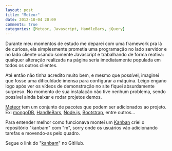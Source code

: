 ```yaml
---
layout: post
title: "Meteor"
date: 2012-10-04 20:09
comments: true
categories: [Meteor, Javascript, HandleBars, jQuery]
---
```


Durante meu momentos de estudo me deparei com uma framework pra lá de curiosa, ela simplesmente prometia uma programação no lado servidor e no lado cliente usando somente Javascript e trabalhando de forma reativa: qualquer alteração realizada na página seria imediatamente populada em todos os outros clientes.

Até então não tinha acredito muito bem, e mesmo que possível, imaginei que fosse uma dificuldade imensa para configurar a máquina. Leigo engano logo após ver os vídeos de demonstração no site fiquei absurdamente surpreso. No momento de sua instalação não tive nenhum problema, sendo possível ainda baixar e rodar projetos demos.

  
<a href="http://meteor.com">Meteor</a> tem um conjunto de pacotes que podem ser adicionados ao projeto. <br />
 Ex: <a href="http://www.mongodb.org/">mongoDB</a>, <a href="http://handlebarsjs.com/">HandleBars</a>, <a href="http://nodejs.org/">Node.js</a>, <a href="http://twitter.github.com/bootstrap/">Bootstrap</a>, entre outros...

Para entender melhor como funcionava montei um <a href="http://pt.wikipedia.org/wiki/Kanban">Kanban</a> <span class="bobagem">criei o repositório "kanbam" com  "m", sorry</span> onde os usuários vão adicionando tarefas e movendo-as pelo quadro.

Segue o link do "<a href="https://github.com/italoqueiroz/kanbam">kanbam</a>" no GitHub.

